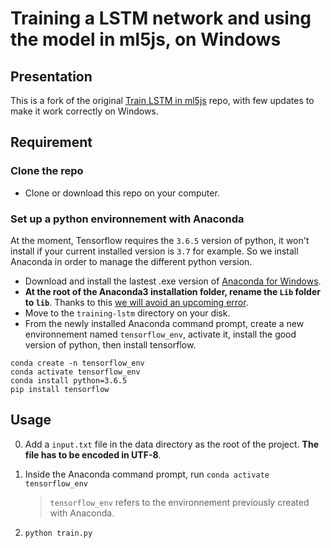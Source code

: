 # Training a LSTM network and using the model in ml5js, on Windows

## Presentation

This is a fork of the original [Train LSTM in ml5js](https://github.com/ml5js/training-lstm) repo, with few updates to make it work correctly on Windows.

## Requirement

### Clone the repo

- Clone or download this repo on your computer.

### Set up a python environnement with Anaconda

At the moment, Tensorflow requires the `3.6.5` version of python, it won't install if your current installed version is `3.7` for example. So we install Anaconda in order to manage the different python version.

- Download and install the lastest .exe version of [Anaconda for Windows](https://www.anaconda.com/distribution/).
- **At the root of the Anaconda3 installation folder, rename the `Lib` folder to `lib`**. Thanks to this [we will avoid an upcoming error](https://github.com/tensorflow/tensorflow/issues/23368#issuecomment-443516709).
- Move to the `training-lstm` directory on your disk.
- From the newly installed Anaconda command prompt, create a new environnement named `tensorflow_env`, activate it, install the good version of python, then install tensorflow.

```
conda create -n tensorflow_env
conda activate tensorflow_env
conda install python=3.6.5
pip install tensorflow
```

## Usage 

0. Add a `input.txt` file in the data directory as the root of the project. **The file has to be encoded in UTF-8**.
1. Inside the Anaconda command prompt, run `conda activate tensorflow_env`
 
    > `tensorflow_env` refers to the environnement previously created with Anaconda.
 
2. `python train.py`
